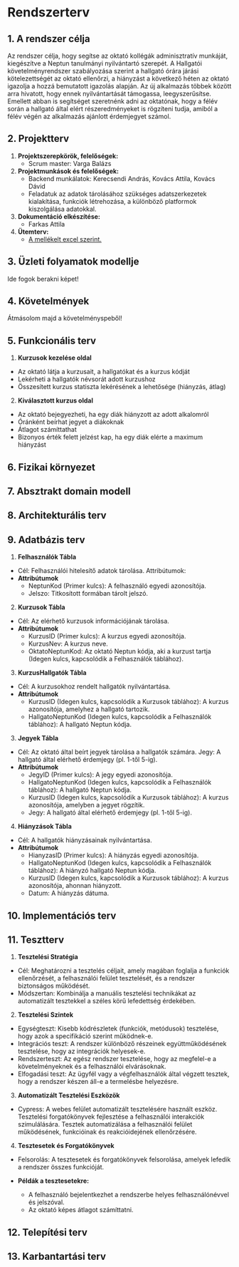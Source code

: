 # Rendszerterv
## 1.	A rendszer célja
Az rendszer célja, hogy segítse az oktató kollégák adminisztratív munkáját, kiegészítve a Neptun tanulmányi nyilvántartó szerepét. A Hallgatói követelményrendszer szabályozása szerint a hallgató órára járási kötelezettségét az oktató ellenőrzi, a hiányzást a következő héten az oktató igazolja a hozzá bemutatott igazolás alapján. Az új alkalmazás többek között arra hivatott, hogy ennek nyilvántartását támogassa, leegyszerűsítse. Emellett abban is segítséget szeretnénk adni az oktatónak, hogy a félév során a hallgató által elért részeredményeket is rögzíteni tudja, amiból a félév végén az alkalmazás ajánlott érdemjegyet számol. 
## 2.	Projektterv

1. **Projektszerepkörök, felelőségek:**
   - Scrum master: Varga Balázs
2. **Projektmunkások és felelőségek:**
   - Backend munkálatok: Kerecsendi András, Kovács Attila, Kovács Dávid
   - Feladatuk az adatok tárolásához szükséges adatszerkezetek kialakítása, funkciók létrehozása, a különböző platformok kiszolgálása adatokkal.
3. **Dokumentáció elkészítése:**
   - Farkas Attila
4. **Ütemterv:**
   - [A mellékelt excel szerint.](https://github.com/enbeze93/N-team/blob/main/Dokument%C3%A1ci%C3%B3k/GanttAFP2.xlsx)


## 3. Üzleti folyamatok modellje
Ide fogok berakni képet!

## 4. Követelmények
Átmásolom majd a követelményspeből!

## 5. Funkcionális terv

1. **Kurzusok kezelése oldal**
- Az oktató látja a kurzusait, a hallgatókat és a kurzus kódját
- Lekérheti a hallgatók névsorát adott kurzushoz
- Összesített kurzus statiszta lekérésének a lehetősége (hiányzás, átlag)

2. **Kiválasztott kurzus oldal**
- Az oktató bejegyezheti, ha egy diák hiányzott az adott alkalomról
- Óránként beírhat jegyet a diákoknak
- Átlagot számíttathat
- Bizonyos érték felett jelzést kap, ha egy diák elérte a maximum hiányzást
## 6. Fizikai környezet

## 7. Absztrakt domain modell

## 8. Architekturális terv 

## 9. Adatbázis terv
1. **Felhasználók Tábla**
- Cél: Felhasználói hitelesítő adatok tárolása.
Attribútumok:
- **Attribútumok**
   -   NeptunKod (Primer kulcs): A felhasználó egyedi azonosítója.
   -   Jelszo: Titkosított formában tárolt jelszó.
2. **Kurzusok Tábla**
- Cél: Az elérhető kurzusok információjának tárolása.
- **Attribútumok**
   -   KurzusID (Primer kulcs): A kurzus egyedi azonosítója.
   -   KurzusNev: A kurzus neve.
   -   OktatoNeptunKod: Az oktató Neptun kódja, aki a kurzust tartja (Idegen kulcs, kapcsolódik a Felhasználók táblához).
3. **KurzusHallgatók Tábla**
- Cél: A kurzusokhoz rendelt hallgatók nyilvántartása.
- **Attribútumok**
   -   KurzusID (Idegen kulcs, kapcsolódik a Kurzusok táblához): A kurzus azonosítója, amelyhez a hallgató tartozik.
   -   HallgatoNeptunKod (Idegen kulcs, kapcsolódik a Felhasználók táblához): A hallgató Neptun kódja.
3. **Jegyek Tábla**
- Cél: Az oktató által beírt jegyek tárolása a hallgatók számára.
Jegy: A hallgató által elérhető érdemjegy (pl. 1-től 5-ig).
- **Attribútumok**
   -   JegyID (Primer kulcs): A jegy egyedi azonosítója.
   -   HallgatoNeptunKod (Idegen kulcs, kapcsolódik a Felhasználók táblához): A hallgató Neptun kódja.
   -   KurzusID (Idegen kulcs, kapcsolódik a Kurzusok táblához): A kurzus azonosítója, amelyben a jegyet rögzítik.
   -   Jegy: A hallgató által elérhető érdemjegy (pl. 1-től 5-ig).
4. **Hiányzások Tábla**
- Cél: A hallgatók hiányzásainak nyilvántartása.
- **Attribútumok**
   -   HianyzasID (Primer kulcs): A hiányzás egyedi azonosítója.
   -   HallgatoNeptunKod (Idegen kulcs, kapcsolódik a Felhasználók táblához): A hiányzó hallgató Neptun kódja.
   -   KurzusID (Idegen kulcs, kapcsolódik a Kurzusok táblához): A kurzus azonosítója, ahonnan hiányzott.
   -   Datum: A hiányzás dátuma.
## 10. Implementációs terv

## 11. Tesztterv
1. **Tesztelési Stratégia**
- Cél: Meghatározni a tesztelés céljait, amely magában foglalja a funkciók ellenőrzését, a felhasználói felület tesztelését, és a rendszer biztonságos működését.
- Módszertan: Kombinálja a manuális tesztelési technikákat az automatizált tesztekkel a széles körű lefedettség érdekében.
2. **Tesztelési Szintek**
- Egységteszt: Kisebb kódrészletek (funkciók, metódusok) tesztelése, hogy azok a specifikáció szerint működnek-e.
- Integrációs teszt: A rendszer különböző részeinek együttműködésének tesztelése, hogy az integrációk helyesek-e.
- Rendszerteszt: Az egész rendszer tesztelése, hogy az megfelel-e a követelményeknek és a felhasználói elvárásoknak.
- Elfogadási teszt: Az ügyfél vagy a végfelhasználók által végzett tesztek, hogy a rendszer készen áll-e a termelésbe helyezésre.
3. **Automatizált Tesztelési Eszközök**
- Cypress: A webes felület automatizált tesztelésére használt eszköz.
Tesztelési forgatókönyvek fejlesztése a felhasználói interakciók szimulálására.
Tesztek automatizálása a felhasználói felület működésének, funkcióinak és reakcióidejének ellenőrzésére.
4. **Tesztesetek és Forgatókönyvek**
- Felsorolás: A tesztesetek és forgatókönyvek felsorolása, amelyek lefedik a rendszer összes funkcióját.

- **Példák a tesztesetekre:**
   -   A felhasználó bejelentkezhet a rendszerbe helyes felhasználónévvel és jelszóval.
   -   Az oktató képes átlagot számíttatni.



## 12. Telepítési terv

## 13. Karbantartási terv

